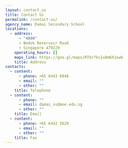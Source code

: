 ```yaml
---
layout: contact_us
title: Contact Us
permalink: /contact-us/
agency_name: Damai Secondary School
locations:
  - address:
      - "4800"
      - Bedok Reservoir Road
      - Singapore 479229
    operating_hours: []
    maps_link: https://goo.gl/maps/RTUr7ks1xDm6X1ow6
    title: Address
contacts:
  - content:
      - phone: +65 6443 6848
      - email: ""
      - other: ""
    title: Telephone
  - content:
      - phone: ""
      - email: damai_ss@moe.edu.sg
      - other: ""
    title: Email
  - content:
      - phone: +65 6442 5629
      - email: ""
      - other: ""
    title: Fax
---
```

